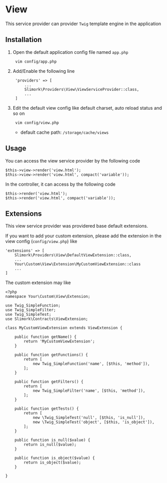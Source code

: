 # View

This service provider can provider `Twig` template engine in the application

## Installation

1. Open the default application config file named `app.php`

        vim config/app.php

2. Add/Enable the following line

        'providers' => [
            ...
            Slimork\Providers\View\ViewServiceProvider::class,
            ...
        ]

3. Edit the default view config like default charset, auto reload status and so on

        vim config/view.php

    - default cache path: `/storage/cache/views`

## Usage

You can access the view service provider by the following code

    $this->view->render('view.html');
    $this->view->render('view.html', compact('variable'));

In the controller, it can access by the following code

    $this->render('view.html');
    $this->render('view.html', compact('variable'));

## Extensions

This view service provider was providered base default extensions.

If you want to add your custom extension, please add the extension in the view config (`config/view.php`) like

    'extensions' => [
        Slimork\Providers\View\DefaultViewExtension::class,
        ...
        Your\Custom\View\Extension\MyCustomViewExtension::class
        ...
    ]

The custom extension may like

    <?php
    namespace Your\Custom\View\Extension;

    use Twig_SimpleFunction;
    use Twig_SimpleFilter;
    use Twig_SimpleTest;
    use Slimork\Contracts\ViewExtension;

    class MyCustomViewExtension extends ViewExtension {

        public function getName() {
            return 'MyCustomViewExtension';
        }

        public function getFunctions() {
            return [
                new Twig_SimpleFunction('name', [$this, 'method']),
            ];
        }

        public function getFilters() {
            return [
                new Twig_SimpleFilter('name', [$this, 'method']),
            ];
        }

        public function getTests() {
            return [
                new \Twig_SimpleTest('null', [$this, 'is_null']),
                new \Twig_SimpleTest('object', [$this, 'is_object']),
            ];
        }

        public function is_null($value) {
            return is_null($value);
        }

        public function is_object($value) {
            return is_object($value);
        }

    }
